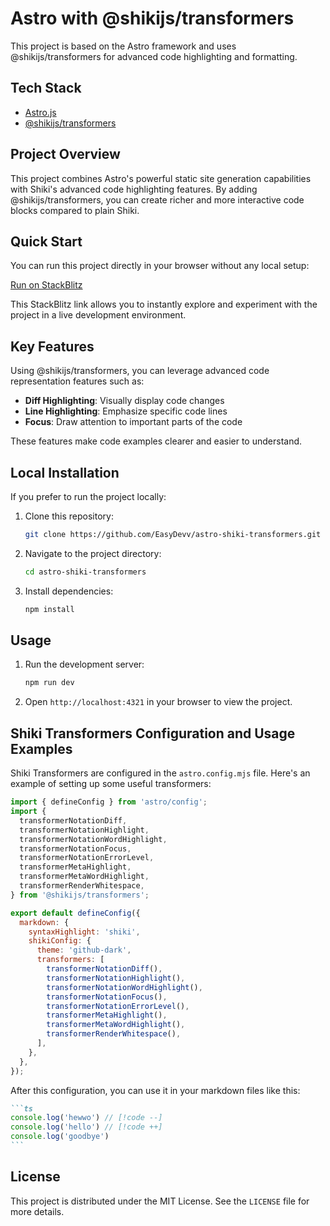 # Astro with @shikijs/transformers

This project is based on the Astro framework and uses @shikijs/transformers for advanced code highlighting and formatting.

## Tech Stack

- [Astro.js](https://astro.build/)
- [@shikijs/transformers](https://shiki.style/guide/transformers)

## Project Overview

This project combines Astro's powerful static site generation capabilities with Shiki's advanced code highlighting features. By adding @shikijs/transformers, you can create richer and more interactive code blocks compared to plain Shiki.

## Quick Start

You can run this project directly in your browser without any local setup:

[Run on StackBlitz](https://stackblitz.com/edit/astro-shiki-transformers)

This StackBlitz link allows you to instantly explore and experiment with the project in a live development environment.

## Key Features

Using @shikijs/transformers, you can leverage advanced code representation features such as:

- **Diff Highlighting**: Visually display code changes
- **Line Highlighting**: Emphasize specific code lines
- **Focus**: Draw attention to important parts of the code

These features make code examples clearer and easier to understand.

## Local Installation

If you prefer to run the project locally:

1. Clone this repository:

   ```bash
   git clone https://github.com/EasyDevv/astro-shiki-transformers.git
   ```

2. Navigate to the project directory:

   ```bash
   cd astro-shiki-transformers
   ```

3. Install dependencies:
   ```bash
   npm install
   ```

## Usage

1. Run the development server:

   ```bash
   npm run dev
   ```

2. Open `http://localhost:4321` in your browser to view the project.

## Shiki Transformers Configuration and Usage Examples

Shiki Transformers are configured in the `astro.config.mjs` file. Here's an example of setting up some useful transformers:

```js
import { defineConfig } from 'astro/config';
import {
  transformerNotationDiff,
  transformerNotationHighlight,
  transformerNotationWordHighlight,
  transformerNotationFocus,
  transformerNotationErrorLevel,
  transformerMetaHighlight,
  transformerMetaWordHighlight,
  transformerRenderWhitespace,
} from '@shikijs/transformers';

export default defineConfig({
  markdown: {
    syntaxHighlight: 'shiki',
    shikiConfig: {
      theme: 'github-dark',
      transformers: [
        transformerNotationDiff(),
        transformerNotationHighlight(),
        transformerNotationWordHighlight(),
        transformerNotationFocus(),
        transformerNotationErrorLevel(),
        transformerMetaHighlight(),
        transformerMetaWordHighlight(),
        transformerRenderWhitespace(),
      ],
    },
  },
});
```

After this configuration, you can use it in your markdown files like this:

````markdown
```ts
console.log('hewwo') // [!code --]
console.log('hello') // [!code ++]
console.log('goodbye')
```
````

## License

This project is distributed under the MIT License. See the `LICENSE` file for more details.

